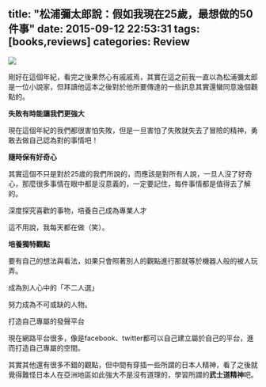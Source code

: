 title: "松浦彌太郎說：假如我現在25歲，最想做的50件事"
date: 2015-09-12 22:53:31
tags: [books,reviews]
categories: Review
---
![](http://40.media.tumblr.com/bad95abbf51d697846dfb25f98ea862e/tumblr_inline_nukb6wbImK1s611yb_540.jpg)

剛好在這個年紀，看完之後果然心有戚戚焉，其實在這之前我一直以為松浦彌太郎是一位小說家，但拜讀他這本之後對於他所要傳達的一些訊息其實還蠻同意幾個觀點的。

<!-- more -->

**失敗有時能讓我們更強大**

現在這個年紀的我們都很害怕失敗，但是一旦害怕了失敗就失去了冒險的精神，勇敢去做自己認為對的事情吧！

**隨時保有好奇心**

其實這個不只是對於25歲的我們所說的，而應該是對所有人說，一旦人沒了好奇心，那麼很多事情在眼中都是沒意義的，一定要記住，每件事情都是值得去了解的。

深度探究喜歡的事物，培養自己成為專業人才

這不用說，我每天都在做（笑）。

**培養獨特觀點**

要有自己的想法與看法，如果只會照著別人的觀點進行那就等於機器人般的被人玩弄。

成為別人心中的「不二人選」



努力成為不可或缺的人物。



打造自己專屬的發聲平台



現在網路平台很多，像是facebook、twitter都可以自己建立屬於自己的平台，進而打造自己專屬的空間。

其實其他還有很多不錯的觀點，但中間有穿插一些所謂的日本人精神，看了之後就覺得難怪日本人在亞洲地區如此強大不是沒有道理的，學習所謂的**武士道精神**吧。
